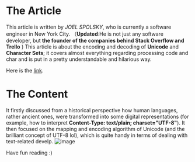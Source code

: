 # The Article
This article is written by _JOEL SPOLSKY_, 
who is currently a software engineer in New York City. （**Updated**:He is not just any software developer, but **the founder of the companies behind Stack Overflow and Trello** )
This article is about the encoding and decoding of **Unicode** and **Character Sets**; it covers almost everything regarding processing code and char 
and is put in a pretty understandable and hilarious way. 

Here is the [link](https://www.joelonsoftware.com/2003/10/08/the-absolute-minimum-every-software-developer-absolutely-positively-must-know-about-unicode-and-character-sets-no-excuses/).

# The Content
It firstly discussed from a historical perspective how human languages, rather ancient ones, were transformed into some digital representations (for example, how to interpret **Content-Type: text/plain; charset="UTF-8"**). It then focused on the mapping and encoding algorithm of Unicode (and the brilliant concept of UTF-8 lol), which is quite handy in terms of dealing with text-related develp. 
![image](https://user-images.githubusercontent.com/79240358/135329633-fa78a18e-03bd-49ab-bfd2-6e474bd946a1.png)

Have fun reading :)


